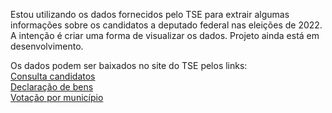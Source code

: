 Estou utilizando os dados fornecidos pelo TSE para extrair algumas informações sobre os candidatos a deputado federal nas eleições de 2022.
A intenção é criar uma forma de visualizar os dados. Projeto ainda está em desenvolvimento.

Os dados podem ser baixados no site do TSE pelos links:\
[Consulta candidatos](https://dadosabertos.tse.jus.br/dataset/candidatos-2022/resource/435145fd-bc9d-446a-ac9d-273f585a0bb9)\
[Declaração de bens](https://dadosabertos.tse.jus.br/dataset/candidatos-2022/resource/fac824ef-8519-4c75-b634-378e6fcc717f)\
[Votação por município](https://dadosabertos.tse.jus.br/dataset/resultados-2022/resource/40fdcf49-256a-4c81-87cf-711545bd1528)